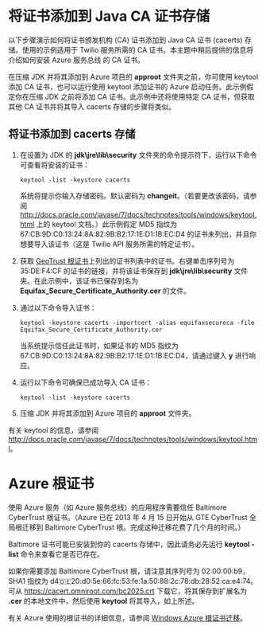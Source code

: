 <properties linkid="develop-java-how-to-add-a-certificate" urlDisplayName="Add a Cert to the CA Store" pageTitle="Add a certificate to the Java CA store - Azure" metaKeywords="Azure Twilio Java, Twilio Java Certificate, Azure 服务总线 Certificate" description="Learn how to add a certificate authority (CA) certificate to the Java CA certificate (cacerts) store for Twilio service or Azure 服务总线." metaCanonical="" services="" documentationCenter="Java" title="Adding a Certificate to the Java CA Certificates Store" authors="robmcm" solutions="" manager="wpickett" editor="mollybos" scriptId="" videoId="" />
<tags ms.service=""
    ms.date=""
    wacn.date=""
    />

# 将证书添加到 Java CA 证书存储

以下步骤演示如何将证书颁发机构 (CA) 证书添加到 Java CA 证书 (cacerts) 存储。使用的示例适用于 Twilio 服务所需的 CA 证书。本主题中稍后提供的信息将介绍如何安装 Azure 服务总线 的 CA 证书。

在压缩 JDK 并将其添加到 Azure 项目的 **approot** 文件夹之前，你可使用 keytool 添加 CA 证书，也可以运行使用 keytool 添加证书的 Azure 启动任务。此示例假定你在压缩 JDK 之前将添加 CA 证书。此示例中还将使用特定 CA 证书，但获取其他 CA 证书并将其导入 cacerts 存储的步骤将类似。

## 将证书添加到 cacerts 存储

1.  在设置为 JDK 的 **jdk\\jre\\lib\\security** 文件夹的命令提示符下，运行以下命令可查看将安装的证书：

    `keytool -list -keystore cacerts`

    系统将提示你输入存储密码。默认密码为 **changeit**。（若要更改该密码，请参阅 <http://docs.oracle.com/javase/7/docs/technotes/tools/windows/keytool.html> 上的 keytool 文档。）此示例假定 MD5 指纹为 67:CB:9D:C0:13:24:8A:82:9B:B2:17:1E:D1:1B:EC:D4 的证书未列出，并且你想要导入该证书（这是 Twilio API 服务所需的特定证书）。

2.  获取 [GeoTrust 根证书][GeoTrust 根证书]上列出的证书列表中的证书。右键单击序列号为 35:DE:F4:CF 的证书的链接，并将该证书保存到 **jdk\\jre\\lib\\security** 文件夹。在此示例中，该证书已保存到名为 **Equifax\_Secure\_Certificate\_Authority.cer** 的文件。
3.  通过以下命令导入证书：

    `keytool -keystore cacerts -importcert -alias equifaxsecureca -file Equifax_Secure_Certificate_Authority.cer`

    当系统提示信任此证书时，如果证书的 MD5 指纹为 67:CB:9D:C0:13:24:8A:82:9B:B2:17:1E:D1:1B:EC:D4，请通过键入 **y** 进行响应。

4.  运行以下命令可确保已成功导入 CA 证书：

    `keytool -list -keystore cacerts`

5.  压缩 JDK 并将其添加到 Azure 项目的 **approot** 文件夹。

有关 keytool 的信息，请参阅 <http://docs.oracle.com/javase/7/docs/technotes/tools/windows/keytool.html>。

# Azure 根证书

使用 Azure 服务（如 Azure 服务总线）的应用程序需要信任 Baltimore CyberTrust 根证书。（Azure 已在 2013 年 4 月 15 日开始从 GTE CyberTrust 全局根迁移到 Baltimore CyberTrust 根。完成这种迁移花费了几个月的时间。）

Baltimore 证书可能已安装到你的 cacerts 存储中，因此请务必先运行 **keytool -list** 命令来查看它是否已存在。

如果你需要添加 Baltimore CyberTrust 根，请注意其序列号为 02:00:00:b9，SHA1 指纹为 d4:de:20:d0:5e:66:fc:53:fe:1a:50:88:2c:78:db:28:52:ca:e4:74。可从 <https://cacert.omniroot.com/bc2025.crt> 下载它，将其保存到扩展名为 **.cer** 的本地文件中，然后使用 **keytool** 将其导入，如上所述。

有关 Azure 使用的根证书的详细信息，请参阅 [Windows Azure 根证书迁移][Windows Azure 根证书迁移]。

  [GeoTrust 根证书]: http://www.geotrust.com/resources/root-certificates/
  [Windows Azure 根证书迁移]: http://blogs.msdn.com/b/windowsazure/archive/2013/03/15/windows-azure-root-certificate-migration.aspx
